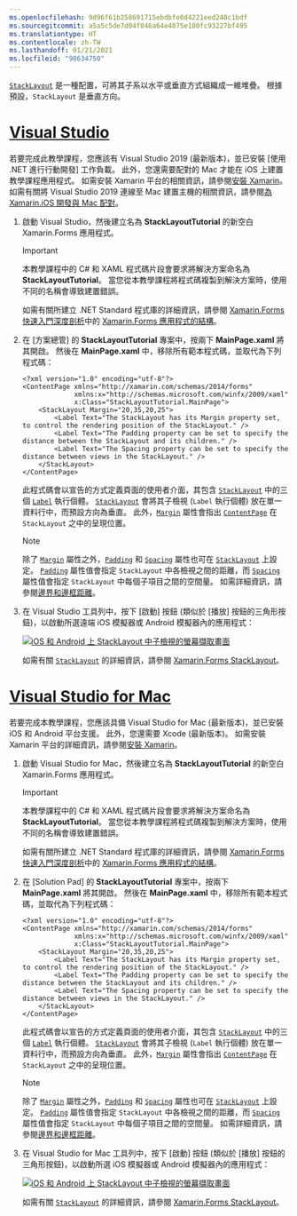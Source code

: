 ```yaml
---
ms.openlocfilehash: 9d96f61b258691715ebdbfe0d4221eed240c1bdf
ms.sourcegitcommit: a5a5c5de7d04f046a64e4875e180fc93227bf495
ms.translationtype: HT
ms.contentlocale: zh-TW
ms.lasthandoff: 01/21/2021
ms.locfileid: "98634750"
---
```

[`StackLayout`](xref:Xamarin.Forms.StackLayout) 是一種配置，可將其子系以水平或垂直方式組織成一維堆疊。 根據預設，`StackLayout` 是垂直方向。

# <a name="visual-studio"></a>[Visual Studio](#tab/vswin)

若要完成此教學課程，您應該有 Visual Studio 2019 (最新版本)，並已安裝 [使用 .NET 進行行動開發] 工作負載。 此外，您還需要配對的 Mac 才能在 iOS 上建置教學課程應用程式。 如需安裝 Xamarin 平台的相關資訊，請參閱[安裝 Xamarin](~/get-started/installation/index.md)。 如需有關將 Visual Studio 2019 連線至 Mac 建置主機的相關資訊，請參閱[為 Xamarin.iOS 開發與 Mac 配對](~/ios/get-started/installation/windows/connecting-to-mac/index.md)。

1. 啟動 Visual Studio，然後建立名為 **StackLayoutTutorial** 的新空白 Xamarin.Forms 應用程式。

    > [!IMPORTANT]
    > 本教學課程中的 C# 和 XAML 程式碼片段會要求將解決方案命名為 **StackLayoutTutorial**。 當您從本教學課程將程式碼複製到解決方案時，使用不同的名稱會導致建置錯誤。

    如需有關所建立 .NET Standard 程式庫的詳細資訊，請參閱 [Xamarin.Forms 快速入門深度剖析](~/get-started/quickstarts/deepdive.md)中的 [Xamarin.Forms 應用程式的結構](~/get-started/quickstarts/deepdive.md#anatomy-of-a-xamarinforms-application)。

1. 在 [方案總管]  的 **StackLayoutTutorial** 專案中，按兩下 **MainPage.xaml** 將其開啟。 然後在 **MainPage.xaml** 中，移除所有範本程式碼，並取代為下列程式碼：

    ```xaml
    <?xml version="1.0" encoding="utf-8"?>
    <ContentPage xmlns="http://xamarin.com/schemas/2014/forms"
                 xmlns:x="http://schemas.microsoft.com/winfx/2009/xaml"
                 x:Class="StackLayoutTutorial.MainPage">
        <StackLayout Margin="20,35,20,25">
            <Label Text="The StackLayout has its Margin property set, to control the rendering position of the StackLayout." />
            <Label Text="The Padding property can be set to specify the distance between the StackLayout and its children." />
            <Label Text="The Spacing property can be set to specify the distance between views in the StackLayout." />
        </StackLayout>
    </ContentPage>
    ```

    此程式碼會以宣告的方式定義頁面的使用者介面，其包含 [`StackLayout`](xref:Xamarin.Forms.StackLayout) 中的三個 [`Label`](xref:Xamarin.Forms.Label) 執行個體。 [`StackLayout`](xref:Xamarin.Forms.StackLayout) 會將其子檢視 (`Label` 執行個體) 放在單一資料行中，而預設方向為垂直。 此外，[`Margin`](xref:Xamarin.Forms.View.Margin) 屬性會指出 [`ContentPage`](xref:Xamarin.Forms.ContentPage) 在 `StackLayout` 之中的呈現位置。

    > [!NOTE]
    > 除了 [`Margin`](xref:Xamarin.Forms.View.Margin) 屬性之外，[`Padding`](xref:Xamarin.Forms.Layout.Padding) 和 [`Spacing`](xref:Xamarin.Forms.StackLayout.Spacing) 屬性也可在 [`StackLayout`](xref:Xamarin.Forms.StackLayout) 上設定。 [`Padding`](xref:Xamarin.Forms.Layout.Padding) 屬性值會指定 `StackLayout` 中各檢視之間的距離，而 [`Spacing`](xref:Xamarin.Forms.StackLayout.Spacing) 屬性值會指定 `StackLayout` 中每個子項目之間的空間量。 如需詳細資訊，請參閱[邊界和邊框距離](~/xamarin-forms/user-interface/layouts/margin-and-padding.md)。

1. 在 Visual Studio 工具列中，按下 [啟動]  按鈕 (類似於 [播放] 按鈕的三角形按鈕)，以啟動所選遠端 iOS 模擬器或 Android 模擬器內的應用程式：

    [![iOS 和 Android 上 StackLayout 中子檢視的螢幕擷取畫面](../images/create-stacklayout.png "包含標籤執行個體的 StackLayout")](../images/create-stacklayout-large.png#lightbox "包含標籤執行個體的 StackLayout")

    如需有關 [`StackLayout`](xref:Xamarin.Forms.StackLayout) 的詳細資訊，請參閱 [Xamarin.Forms StackLayout](~/xamarin-forms/user-interface/layouts/stacklayout.md)。

# <a name="visual-studio-for-mac"></a>[Visual Studio for Mac](#tab/vsmac)

若要完成本教學課程，您應該具備 Visual Studio for Mac (最新版本)，並已安裝 iOS 和 Android 平台支援。 此外，您還需要 Xcode (最新版本)。 如需安裝 Xamarin 平台的詳細資訊，請參閱[安裝 Xamarin](~/get-started/installation/index.md)。

1. 啟動 Visual Studio for Mac，然後建立名為 **StackLayoutTutorial** 的新空白 Xamarin.Forms 應用程式。

    > [!IMPORTANT]
    > 本教學課程中的 C# 和 XAML 程式碼片段會要求將解決方案命名為 **StackLayoutTutorial**。 當您從本教學課程將程式碼複製到解決方案時，使用不同的名稱會導致建置錯誤。

    如需有關所建立 .NET Standard 程式庫的詳細資訊，請參閱 [Xamarin.Forms 快速入門深度剖析](~/get-started/first-app/index.md)中的 [Xamarin.Forms 應用程式的結構](~/get-started/first-app/index.md)。

1. 在 [Solution Pad]  的 **StackLayoutTutorial** 專案中，按兩下 **MainPage.xaml** 將其開啟。 然後在 **MainPage.xaml** 中，移除所有範本程式碼，並取代為下列程式碼：

    ```xaml
    <?xml version="1.0" encoding="utf-8"?>
    <ContentPage xmlns="http://xamarin.com/schemas/2014/forms"
                 xmlns:x="http://schemas.microsoft.com/winfx/2009/xaml"
                 x:Class="StackLayoutTutorial.MainPage">
        <StackLayout Margin="20,35,20,25">
            <Label Text="The StackLayout has its Margin property set, to control the rendering position of the StackLayout." />
            <Label Text="The Padding property can be set to specify the distance between the StackLayout and its children." />
            <Label Text="The Spacing property can be set to specify the distance between views in the StackLayout." />
        </StackLayout>
    </ContentPage>
    ```

    此程式碼會以宣告的方式定義頁面的使用者介面，其包含 [`StackLayout`](xref:Xamarin.Forms.StackLayout) 中的三個 [`Label`](xref:Xamarin.Forms.Label) 執行個體。 [`StackLayout`](xref:Xamarin.Forms.StackLayout) 會將其子檢視 (`Label` 執行個體) 放在單一資料行中，而預設方向為垂直。 此外，[`Margin`](xref:Xamarin.Forms.View.Margin) 屬性會指出 [`ContentPage`](xref:Xamarin.Forms.ContentPage) 在 `StackLayout` 之中的呈現位置。

    > [!NOTE]
    > 除了 [`Margin`](xref:Xamarin.Forms.View.Margin) 屬性之外，[`Padding`](xref:Xamarin.Forms.Layout.Padding) 和 [`Spacing`](xref:Xamarin.Forms.StackLayout.Spacing) 屬性也可在 [`StackLayout`](xref:Xamarin.Forms.StackLayout) 上設定。 [`Padding`](xref:Xamarin.Forms.Layout.Padding) 屬性值會指定 `StackLayout` 中各檢視之間的距離，而 [`Spacing`](xref:Xamarin.Forms.StackLayout.Spacing) 屬性值會指定 `StackLayout` 中每個子項目之間的空間量。 如需詳細資訊，請參閱[邊界和邊框距離](~/xamarin-forms/user-interface/layouts/margin-and-padding.md)。

1. 在 Visual Studio for Mac 工具列中，按下 [啟動]  按鈕 (類似於 [播放] 按鈕的三角形按鈕)，以啟動所選 iOS 模擬器或 Android 模擬器內的應用程式：

    [![iOS 和 Android 上 StackLayout 中子檢視的螢幕擷取畫面](../images/create-stacklayout.png "包含標籤執行個體的 StackLayout")](../images/create-stacklayout-large.png#lightbox "包含標籤執行個體的 StackLayout")

    如需有關 [`StackLayout`](xref:Xamarin.Forms.StackLayout) 的詳細資訊，請參閱 [Xamarin.Forms StackLayout](~/xamarin-forms/user-interface/layouts/stacklayout.md)。
